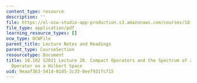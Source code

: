```yaml
---
content_type: resource
description: ''
file: https://ol-ocw-studio-app-production.s3.amazonaws.com/courses/18-102-introduction-to-functional-analysis-spring-2021/9eaaf363541d01d53c330ee7931fc715_MIT18_102s21_lec20.pdf
file_type: application/pdf
learning_resource_types: []
ocw_type: OCWFile
parent_title: Lecture Notes and Readings
parent_type: CourseSection
resourcetype: Document
title: 18.102 S2021 Lecture 20. Compact Operators and the Spectrum of a Bounded Linear
  Operator on a Hilbert Space
uid: 9eaaf363-541d-01d5-3c33-0ee7931fc715
---
```

